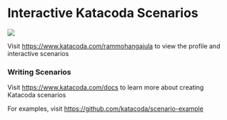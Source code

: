 # Interactive Katacoda Scenarios

[![](http://shields.katacoda.com/katacoda/rammohangajula/count.svg)](https://www.katacoda.com/rammohangajula "Get your profile on Katacoda.com")

Visit https://www.katacoda.com/rammohangajula to view the profile and interactive scenarios

### Writing Scenarios
Visit https://www.katacoda.com/docs to learn more about creating Katacoda scenarios

For examples, visit https://github.com/katacoda/scenario-example
